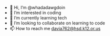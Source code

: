 - 👋 Hi, I’m @whadadawgdoin
- 👀 I’m interested in coding
- 🌱 I’m currently learning tech
- 💞️ I’m looking to collaborate on learning to code
- 📫 How to reach me davia762@hsd.k12.or.us

<!---
whadadawgdoin/whadadawgdoin is a ✨ special ✨ repository because its `README.md` (this file) appears on your GitHub profile.
You can click the Preview link to take a look at your changes.
--->
